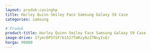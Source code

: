 ```yaml
---
layout: produk-casinghp
title: Harley Quinn Smiley Face Samsung Galaxy S9 Case
categories: samsung

# Produk
product-title: Harley Quinn Smiley Face Samsung Galaxy S9 Case
image-drive: 1fymr6P5fSFrb1517TmRzy0zZ7NvyIsEr
harga: 90000
---
```


